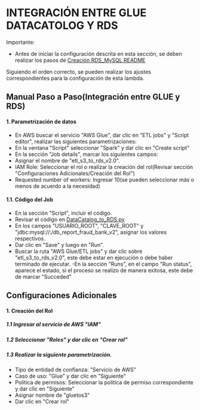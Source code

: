 # INTEGRACIÓN ENTRE GLUE DATACATOLOG Y RDS

Importante: 
- Antes de iniciar la configuración descrita en esta sección, se deben realizar los pasos de [Creación RDS_MySQL README](./docs/RDS_MySQL.md)


Siguiendo el orden correcto, se pueden realizar los ajustes correspondientes para la configuración de esta lambda.

## Manual Paso a Paso(Integración entre GLUE y RDS)

#### 1. Parametrización de datos 

- En AWS buscar el servicio "AWS Glue", dar clic en "ETL jobs" y "Script editor", realizar las siguientes parametrizaciones:
- En la ventana "Script" seleccionar "Spark" y dar clic en "Create script"
- En la sección "Job details", marcar los siguientes campos:
- Asignar el nombre de "etl_s3_to_rds_v2.0".
- IAM Role: Seleccionar el rol o realizar la creación del rol(Revisar sección "Configuraciones Adicionales/Creación del Rol")
- Requested number of workers: Ingresar 10(se pueden seleccionar más o menos de acuerdo a la necesidad)

#### 1.1. Código del Job

- En la sección "Script", incluir el código.
- Revisar el código en [DataCatalog_to_RDS.py](./scripts/DataCatalog_to_RDS.py)
- En los campos "USUARIO_ROOT", "CLAVE_ROOT" y "jdbc:mysql://<Punto de enlace>:<Puerto>/db_report_fraud_bank_v2", asignar los valores respectivos.
- Dar clic en "Save" y luego en "Run".
- Buscar la ruta "AWS Glue/ETL jobs" y dar clic sobre "etl_s3_to_rds_v2.0", este debe estar en ejecución o debe haber terminado de ejecutar.
-En la sección "Runs", en el campo "Run status", aparece el estado, si el proceso se realizo de manera exitosa, este debe de marcar "Succeded"


## Configuraciones Adicionales

#### 1. Creación del Rol

##### 1.1 Ingresar al servicio de AWS "IAM"
##### 1.2 Seleccionar "Roles" y dar clic en "Crear rol"
##### 1.3 Realizar la siguiente parametrización.

- Tipo de entidad de confianza: "Servicio de AWS"
- Caso de uso: "Glue" y dar clic en "Siguiente"
- Politica de permisos: Seleccionar la politica de permiso correspondiente y dar clic en "Siguiente"
- Asignar nombre de "gluetos3"
- Dar clic en "Crear rol"



